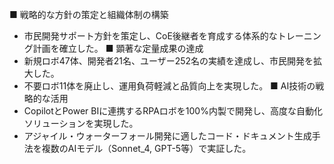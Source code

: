 ■ 戦略的な方針の策定と組織体制の構築
- 市民開発サポート方針を策定し、CoE後継者を育成する体系的なトレーニング計画を確立した。
■ 顕著な定量成果の達成
- 新規ロボ47体、開発者21名、ユーザー252名の実績を達成し、市民開発を拡大した。
- 不要ロボ11体を廃止し、運用負荷軽減と品質向上を実現した。
■ AI技術の戦略的な活用
- CopilotとPower BIに連携するRPAロボを100%内製で開発し、高度な自動化ソリューションを実現した。
- アジャイル・ウォーターフォール開発に適したコード・ドキュメント生成手法を複数のAIモデル（Sonnet_4, GPT-5等）で実証した。